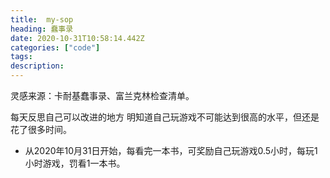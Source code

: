 ```yaml
---
title:  my-sop
heading: 蠢事录
date: 2020-10-31T10:58:14.442Z
categories: ["code"]
tags: 
description: 
---
```


灵感来源：卡耐基蠢事录、富兰克林检查清单。


每天反思自己可以改进的地方
明知道自己玩游戏不可能达到很高的水平，但还是花了很多时间。

- 从2020年10月31日开始，每看完一本书，可奖励自己玩游戏0.5小时，每玩1小时游戏，罚看1一本书。

